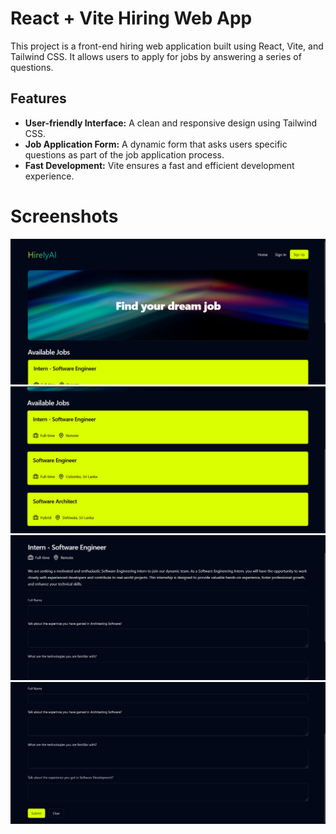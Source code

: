 # React + Vite Hiring Web App

This project is a front-end hiring web application built using React, Vite, and Tailwind CSS. It allows users to apply for jobs by answering a series of questions.

## Features

- **User-friendly Interface:** A clean and responsive design using Tailwind CSS.
- **Job Application Form:** A dynamic form that asks users specific questions as part of the job application process.
- **Fast Development:** Vite ensures a fast and efficient development experience.

# Screenshots

![img1](readme-images/img1.png)
![img2](readme-images/img2.png)
![img3](readme-images/img3.png)
![img4](readme-images/img4.png)